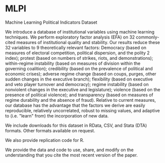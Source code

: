 # MLPI
Machine Learning Political Indicators Dataset

We  introduce  a  database  of  institutional  variables  using  machine  learning techniques. We perform exploratory factor analysis (EFA) on 32 commonly-cited measures of institutional quality and stability. Our results reduce these 32 variables to 9 theoretically relevant factors: Democracy (based on measures of electoral competition, political dispersion, and the polity 2 index); protest (based on numbers of strikes, riots, and demonstrations); within-regime instability (based on measures of division within the governing coalition); credibility (based on the prevalence of political and economic crises); adverse regime change (based on  coups, purges, other sudden changes in the executive branch); flexibility (based on executive and veto  player  turnover and  democracy);  regime instability  (based on  nonviolent changes  in the  executive  and  legislature);  violence (based  on the  presence of political violence); and transparency (based on measures of regime durability and the absence of fraud). Relative to current measures, our database has the advantage that the factors we derive are easily reproducible, relatively uncorrelated, robust to missing values, and adaptive to (i.e. "learn" from) the incorporation of new data. 

We include downloads for this dataset in RData, CSV, and Stata (DTA) formats. Other formats available on request. 

We also provide replication code for R. 

We provide the data and code to use, share, and modify on the understanding that you cite the most recent version of the paper. 
